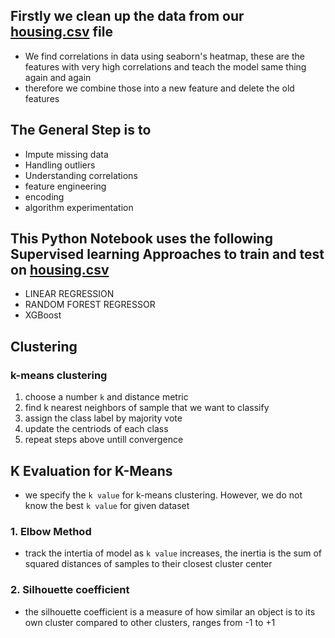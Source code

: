 ## Firstly we clean up the data from our [housing.csv](https://github.com/rituraj-navindgikar/ML/blob/main/housing.csv) file 
- We find correlations in data using seaborn's heatmap, these are the features with very high correlations and teach the model same thing again and again
- therefore we combine those into a new feature and delete the old features

## The General Step is to
- Impute missing data
- Handling outliers
- Understanding correlations
- feature engineering
- encoding
- algorithm experimentation
  
## This Python Notebook uses the following Supervised learning Approaches to train and test on [housing.csv](https://github.com/rituraj-navindgikar/ML/blob/main/housing.csv)
- LINEAR REGRESSION 
- RANDOM FOREST REGRESSOR
- XGBoost


## Clustering
### k-means clustering
1. choose a number `k` and distance metric
2. find k nearest neighbors of sample that we want to classify
3. assign the class label by majority vote
4. update the centriods of each class
5. repeat steps above untill convergence


## K Evaluation for K-Means
- we specify the `k value` for k-means clustering. However, we do not know the best `k value` for given dataset
### 1. Elbow Method
- track the intertia of model as `k value` increases, the inertia is the sum of squared distances of samples to their closest cluster center
### 2. Silhouette coefficient
- the silhouette coefficient is a measure of how similar an object is to its own cluster compared to other clusters, ranges from -1 to +1